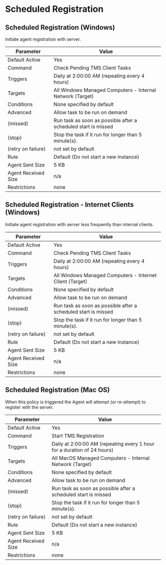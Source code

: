 [title]: # (Scheduled Registration)
[tags]: # (task)
[priority]: # (5)
# Scheduled Registration

## Scheduled Registration (Windows)

Initiate agent registration with server.

| Parameter | Value |
| ----- | ----- |
| Default Active | Yes |
| Command | Check Pending TMS Client Tasks |
| Triggers | Daily at 2:00:00 AM (repeating every 4 hours) |
| Targets | All Windows Managed Computers - Internal Network (Target) |
| Conditions | None specified by default |
| Advanced | Allow task to be run on demand |
| (missed) | Run task as soon as possible after a scheduled start is missed |
| (stop) | Stop the task if it run for longer than 5 minute(s). |
| (retry on failure) | not set by default |
| Rule | Default (Do not start a new instance) |
| Agent Sent Size | 5 KB |
| Agent Received Size | n/a |
| Restrictions | none |

## Scheduled Registration - Internet Clients (Windows)

Initiate agent registration with server less frequently than internal clients.

| Parameter | Value |
| ----- | ----- |
| Default Active | Yes |
| Command | Check Pending TMS Client Tasks |
| Triggers | Daily at 2:00:00 AM (repeating every 4 hours) |
| Targets | All Windows Managed Computers - Internet Client (Target) |
| Conditions | None specified by default |
| Advanced | Allow task to be run on demand |
| (missed) | Run task as soon as possible after a scheduled start is missed |
| (stop) | Stop the task if it run for longer than 5 minute(s). |
| (retry on failure) | not set by default |
| Rule | Default (Do not start a new instance) |
| Agent Sent Size | 5 KB |
| Agent Received Size | n/a |
| Restrictions | none |

## Scheduled Registration (Mac OS)

When this policy is triggered the Agent will attempt (or re-attempt) to register with the server.

| Parameter | Value |
| ----- | ----- |
| Default Active | Yes |
| Command | Start TMS Registration |
| Triggers | Daily at 2:00:00 AM (repeating every 1 hour for a duration of 24 hours) |
| Targets | All MacOS Managed Computers - Internal Network (Target) |
| Conditions | None specified by default |
| Advanced | Allow task to be run on demand |
| (missed) | Run task as soon as possible after a scheduled start is missed |
| (stop) | Stop the task if it run for longer than 5 minute(s). |
| (retry on failure) | not set by default |
| Rule | Default (Do not start a new instance) |
| Agent Sent Size | 5 KB |
| Agent Received Size | n/a |
| Restrictions | none |

<!-- ## Scheduled Registration (Linux)

This agent-scheduled task refreshes registration data for the assigned agents.

| Parameter | Value |
| ----- | ----- |
| Default Active | Yes |
| Command | Start TMS Registration |
| Triggers | Daily at 2:00:00 AM (repeating every 1 hour for a duration of 24 hours) |
| Targets | Linux Computers |
| Conditions | None specified by default |
| Advanced | Allow task to be run on demand |
| (missed) | Run task as soon as possible after a scheduled start is missed |
| (stop) | Stop the task if it run for longer than 5 minute(s). |
| (retry on failure) | not set by default |
| Rule | Default (Do not start a new instance) |
| Agent Sent Size | 5 KB |
| Agent Received Size | n/a |
| Restrictions | none |
-->
